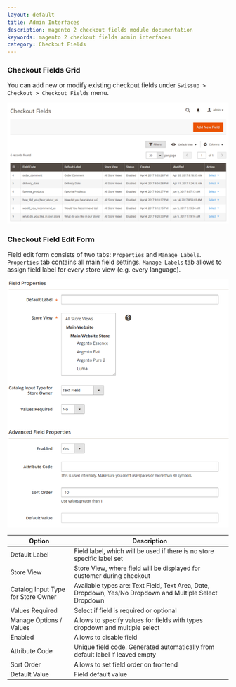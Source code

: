 ```yaml
---
layout: default
title: Admin Interfaces
description: magento 2 checkout fields module documentation
keywords: magento 2 checkout fields admin interfaces
category: Checkout Fields
---
```


### Checkout Fields Grid

You can add new or modify existing checkout fields
under `Swissup > Checkout > Checkout Fields` menu.

![Grid](/images/m2/checkout-fields/fields-grid.png)

### Checkout Field Edit Form

Field edit form consists of two tabs: `Properties` and `Manage Labels`.
`Properties` tab contains all main field settings.
`Manage Labels` tab allows to assign field label for every store view (e.g. every language).

![Form](/images/m2/checkout-fields/fields-edit-form-new.png)

Option                             | Description
-----------------------------------|----------------------------------------------------------------------------------------------------------
Default Label                      | Field label, which will be used if there is no store specific label set
Store View                         | Store View, where field will be displayed for customer during checkout
Catalog Input Type for Store Owner | Available types are: Text Field, Text Area, Date, Dropdown, Yes/No Dropdown and Multiple Select Dropdown
Values Required                    | Select if field is required or optional
Manage Options / Values            | Allows to specify values for fields with types dropdown and multiple select
Enabled                            | Allows to disable field
Attribute Code                     | Unique field code. Generated automatically from default label if leaved empty
Sort Order                         | Allows to set field order on frontend
Default Value                      | Field default value
